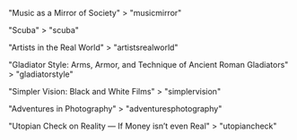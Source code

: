 "Music as a Mirror of Society" > "musicmirror"

"Scuba" > "scuba"

"Artists in the Real World" > "artistsrealworld"

"Gladiator Style: Arms, Armor, and Technique of Ancient Roman Gladiators" > "gladiatorstyle"

"Simpler Vision: Black and White Films" > "simplervision"

"Adventures in Photography" > "adventuresphotography"

"Utopian Check on Reality — If Money isn’t even Real" > "utopiancheck"